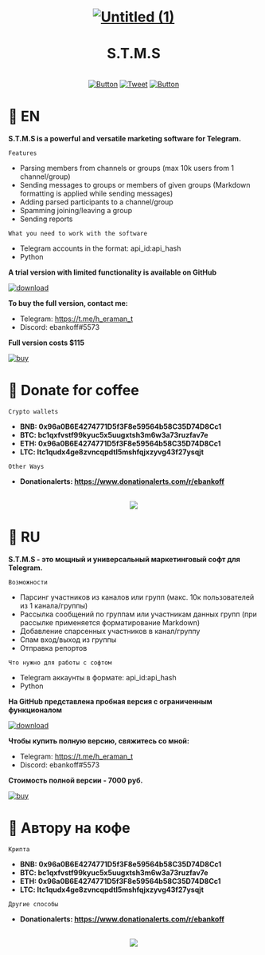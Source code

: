 <div align="center">

# [![Untitled (1)](https://user-images.githubusercontent.com/80776324/194964285-9c4d606d-6e48-41e9-9fa1-cd8b43f70b09.png)](https://github.com/ebankoff/S.T.M.S/releases/tag/TRIAL)
# S.T.M.S

​​​​​​</br>[![Button](https://badgen.net/badge/patreon/patreon/white?icon=patreon&label)](https://www.patreon.com/ebankoff) [![Tweet](https://img.shields.io/twitter/url/http/shields.io.svg?style=social)](https://twitter.com/intent/tweet?text=Get%20over%20170%20free%20design%20blocks%20based%20on%20Bootstrap%204&url=https://www.froala.com/design-blocks&via=froala&hashtags=bootstrap,design,templates,blocks,developers) [![Button](https://badgen.net/badge/ebankoff/ebankoff/white?icon=github&label)](https://github.com/ebankoff) 

</div>

# 📌 EN

**S.T.M.S is a powerful and versatile marketing software for Telegram.**

`Features`
* Parsing members from channels or groups (max 10k users from 1 channel/group)
* Sending messages to groups or members of given groups (Markdown formatting is applied while sending messages)
* Adding parsed participants to a channel/group 
* Spamming joining/leaving a group
* Sending reports

`What you need to work with the software`
* Telegram accounts in the format: api_id:api_hash
* Python

**A trial version with limited functionality is available on GitHub**

[![download](https://user-images.githubusercontent.com/80776324/194966073-a2f42d70-916e-420f-a757-b0a29222192e.png)](https://github.com/ebankoff/S.T.M.S/releases/tag/TRIAL)

**To buy the full version, contact me:**
* Telegram: https://t.me/h_eraman_t
* Discord: ebankoff#5573

**Full version costs $115**

[![buy](https://user-images.githubusercontent.com/80776324/194965690-e26ba9fe-dd8e-49bf-aaa9-4e684ec5a689.png)](https://t.me/h_eraman_t)


# 📌 Donate for coffee

`Crypto wallets`
* **BNB: 0x96a0B6E4274771D5f3F8e59564b58C35D74D8Cc1**
* **BTC: bc1qxfvstf99kyuc5x5uugxtsh3m6w3a73ruzfav7e**
* **ETH: 0x96a0B6E4274771D5f3F8e59564b58C35D74D8Cc1**
* **LTC: ltc1qudx4ge8zvncqpdtl5mshfqjxzyvg43f27ysqjt**

`Other Ways`
* **Donationalerts: https://www.donationalerts.com/r/ebankoff**

<div align="center">

​​​​​​</br>[![](https://i.ibb.co/vPFFxvx/qr-code.gif)](https://www.donationalerts.com/r/ebankoff)

</div>

# 📌 RU

**S.T.M.S - это мощный и универсальный маркетинговый софт для Telegram.**

`Возможности`
* Парсинг участников из каналов или групп (макс. 10к пользователей из 1 канала/группы)
* Рассылка сообщений по группам или участникам данных групп (при рассылке применяется форматирование Markdown)
* Добавление спарсенных участников в канал/группу 
* Спам вход/выход из группы
* Отправка репортов

`Что нужно для работы с софтом`
* Telegram аккаунты в формате: api_id:api_hash
* Python

**На GitHub представлена пробная версия с ограниченным функционалом**

[![download](https://user-images.githubusercontent.com/80776324/194966167-f702be9f-4e47-493b-852e-ad3cbced382e.png)](https://github.com/ebankoff/S.T.M.S/releases/tag/TRIAL)

**Чтобы купить полную версию, свяжитесь со мной:**
* Telegram: https://t.me/h_eraman_t
* Discord: ebankoff#5573

**Стоимость полной версии - 7000 руб.**

[![buy](https://user-images.githubusercontent.com/80776324/194966226-c0e38ea7-b855-4031-862b-1470312574e2.png)](https://t.me/h_eraman_t)

# 📌 Автору на кофе

`Крипта`
* **BNB: 0x96a0B6E4274771D5f3F8e59564b58C35D74D8Cc1**
* **BTC: bc1qxfvstf99kyuc5x5uugxtsh3m6w3a73ruzfav7e**
* **ETH: 0x96a0B6E4274771D5f3F8e59564b58C35D74D8Cc1**
* **LTC: ltc1qudx4ge8zvncqpdtl5mshfqjxzyvg43f27ysqjt**

`Другие способы`
* **Donationalerts: https://www.donationalerts.com/r/ebankoff**

<div align="center">

​​​​​​</br>[![](https://i.ibb.co/vPFFxvx/qr-code.gif)](https://www.donationalerts.com/r/ebankoff)

</div>
